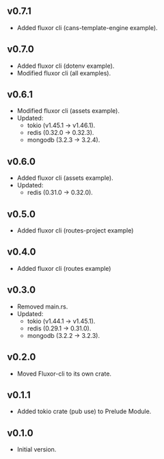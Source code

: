 ## v0.7.1

- Added fluxor cli (cans-template-engine example).

## v0.7.0

- Added fluxor cli (dotenv example).
- Modified fluxor cli (all examples).

## v0.6.1

- Modified fluxor cli (assets example).
- Updated:
    - tokio (v1.45.1 -> v1.46.1).
    - redis (0.32.0 -> 0.32.3).
    - mongodb (3.2.3 -> 3.2.4).

## v0.6.0

- Added fluxor cli (assets example).
- Updated:
    - redis (0.31.0 -> 0.32.0).

## v0.5.0

- Added fluxor cli (routes-project example)

## v0.4.0

- Added fluxor cli (routes example)

## v0.3.0

- Removed main.rs.
- Updated:
    - tokio (v1.44.1 -> v1.45.1).
    - redis (0.29.1 -> 0.31.0).
    - mongodb (3.2.2 -> 3.2.3).

## v0.2.0

- Moved Fluxor-cli to its own crate.

## v0.1.1

- Added tokio crate (pub use) to Prelude Module.

## v0.1.0

- Initial version.